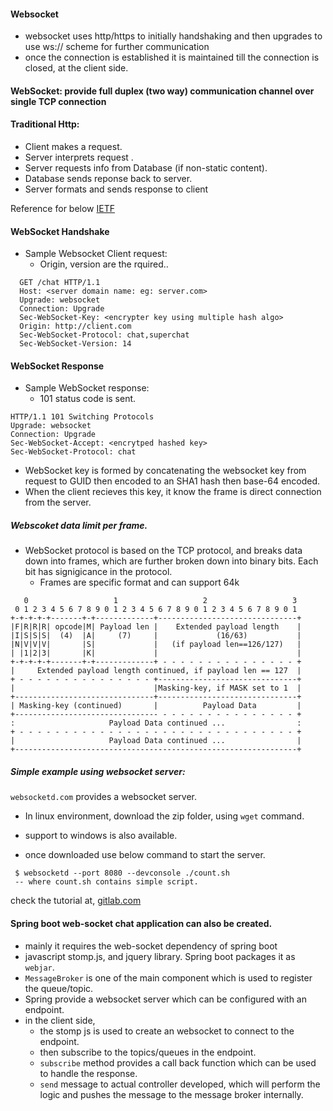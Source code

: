 
#### Websocket
  - websocket uses http/https to initially handshaking and then upgrades to use ws:// scheme for further communication
  - once the connection is established it is maintained till the connection is closed, at the client side.

#### WebSocket: provide full duplex (two way) communication channel over single TCP connection

#### Traditional Http:
  - Client makes a request.
  - Server interprets request .
  - Server requests info from Database (if non-static content).
  - Database sends reponse back to server.
  - Server formats and sends response to client

Reference for below [IETF](https://tools.ietf.org/id/draft-ietf-hybi-thewebsocketprotocol-09.html)

#### WebSocket Handshake
  - Sample Websocket Client request:
    - Origin, version are the rquired..
  ```
    GET /chat HTTP/1.1
    Host: <server domain name: eg: server.com>
    Upgrade: websocket
    Connection: Upgrade
    Sec-WebSocket-Key: <encrypter key using multiple hash algo>
    Origin: http://client.com
    Sec-WebSocket-Protocol: chat,superchat
    Sec-WebSocket-Version: 14
  ```

#### WebSocket Response
 - Sample WebSocket response:
    - 101 status code is sent.
 ```
 HTTP/1.1 101 Switching Protocols
 Upgrade: websocket
 Connection: Upgrade
 Sec-WebSocket-Accept: <encrytped hashed key>
 Sec-WebSocket-Protocol: chat
 ```
 - WebSocket key is formed by concatenating the websocket key from request to GUID then  encoded to an SHA1 hash then base-64 encoded.
 - When the client recieves this key, it know the frame is direct connection from the server.
 
 ##### Webscoket data limit per frame.
   - WebSocket protocol is based on the TCP protocol, and breaks data down into frames, which are further broken down into binary bits. Each bit has signigicance in the protocol.
      - Frames are specific format and can support 64k 
  ```
     0                   1                   2                   3
   0 1 2 3 4 5 6 7 8 9 0 1 2 3 4 5 6 7 8 9 0 1 2 3 4 5 6 7 8 9 0 1
  +-+-+-+-+-------+-+-------------+-------------------------------+
  |F|R|R|R| opcode|M| Payload len |    Extended payload length    |
  |I|S|S|S|  (4)  |A|     (7)     |             (16/63)           |
  |N|V|V|V|       |S|             |   (if payload len==126/127)   |
  | |1|2|3|       |K|             |                               |
  +-+-+-+-+-------+-+-------------+ - - - - - - - - - - - - - - - +
  |     Extended payload length continued, if payload len == 127  |
  + - - - - - - - - - - - - - - - +-------------------------------+
  |                               |Masking-key, if MASK set to 1  |
  +-------------------------------+-------------------------------+
  | Masking-key (continued)       |          Payload Data         |
  +-------------------------------- - - - - - - - - - - - - - - - +
  :                     Payload Data continued ...                :
  + - - - - - - - - - - - - - - - - - - - - - - - - - - - - - - - +
  |                     Payload Data continued ...                |
  +---------------------------------------------------------------+
  ```

##### Simple example using websocket server:

`websocketd.com` provides a websocket server.

 - In linux environment, download the zip folder, using `wget` command.
 - support to windows is also available.
 
 - once downloaded use below command to start the server.
 
 ```
  $ websocketd --port 8080 --devconsole ./count.sh
  -- where count.sh contains simple script.
 ```
 
 check the tutorial at, [gitlab.com](https://github.com/joewalnes/websocketd/wiki/Ten-second-tutorial)
 
 #### Spring boot web-socket chat application can also be created.
   - mainly it requires the web-socket dependency of spring boot
   - javascript stomp.js, and jquery library. Spring boot packages it as `webjar`.
   - `MessageBroker` is one of the main component which is used to register the queue/topic.
   - Spring provide a websocket server which can be configured with an endpoint.
   - in the client side, 
      - the stomp js is used to create an websocket to connect to the endpoint.
      - then subscribe to the topics/queues in the endpoint.
      - `subscribe` method provides a call back function which can be used to handle the response.
      - `send` message to actual controller developed, which will perform the logic and pushes the message to the message broker internally.
   
